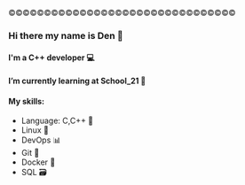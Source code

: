 ©©©©©©©©©©©©©©©©©©©©©©©©©©©©©©©©
### Hi there my name is Den 👋
#### I'm a C++ developer 💻
#### I’m currently learning at School_21 🏫
#### My skills:
- Language: C,C++ 🐘
- Linux 🐧
- DevOps 📊
- Git 🌿
- Docker 🐳
- SQL 🗃️

<!--
**DanyaKalinkov/DanyaKalinkov** is a ✨ _special_ ✨ repository because its `README.md` (this file) appears on your GitHub profile.

Here are some ideas to get you started:

- 🔭 I’m currently working on ...
- 🌱 I’m currently learning...
- 👯 I’m looking to collaborate on ...
- 🤔 I’m looking for help with ...
- 💬 Ask me about ...
- 📫 How to reach me: ...
- 😄 Pronouns: ...
- ⚡ Fun fact: ...
-->
